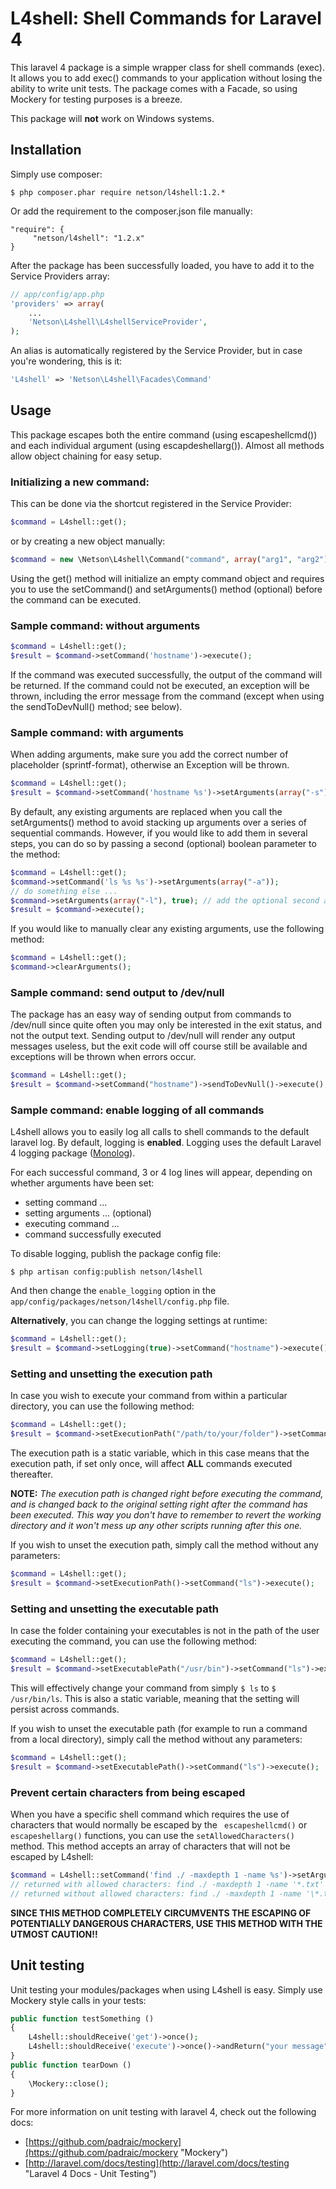 # L4shell: Shell Commands for Laravel 4 #

This laravel 4 package is a simple wrapper class for shell commands (exec). It allows you to add exec() commands to your application without losing the ability to write unit tests. The package comes with a Facade, so using Mockery for testing purposes is a breeze.

This package will **not** work on Windows systems.

## Installation ##

Simply use composer:

```$ php composer.phar require netson/l4shell:1.2.* ```

Or add the requirement to the composer.json file manually:


```
"require": {
     "netson/l4shell": "1.2.x"
}
```

After the package has been successfully loaded, you have to add it to the Service Providers array:
```php
// app/config/app.php
'providers' => array(
	...
	'Netson\L4shell\L4shellServiceProvider',
);
```

An alias is automatically registered by the Service Provider, but in case you're wondering, this is it:
```php
'L4shell' => 'Netson\L4shell\Facades\Command'
```

## Usage ##

This package escapes both the entire command (using escapeshellcmd()) and each individual argument (using escapdeshellarg()). Almost all methods allow object chaining for easy setup.

### Initializing a new command: ###

This can be done via the shortcut registered in the Service Provider:

```php
$command = L4shell::get();
```
or by creating a new object manually:
```php
$command = new \Netson\L4shell\Command("command", array("arg1", "arg2"));
```
Using the get() method will initialize an empty command object and requires you to use the setCommand() and setArguments() method (optional) before the command can be executed.

### Sample command: without arguments ###

```php
$command = L4shell::get();
$result = $command->setCommand('hostname')->execute();
```
If the command was executed successfully, the output of the command will be returned. If the command could not be executed, an exception will be thrown, including the error message from the command (except when using the sendToDevNull() method; see below).

### Sample command: with arguments ###

When adding arguments, make sure you add the correct number of placeholder (sprintf-format), otherwise an Exception will be thrown.

```php
$command = L4shell::get();
$result = $command->setCommand('hostname %s')->setArguments(array("-s"))->execute();
```

By default, any existing arguments are replaced when you call the setArguments() method to avoid stacking up arguments over a series of sequential commands. However, if you would like to add them in several steps, you can do so by passing a second (optional) boolean parameter to the method:

```php
$command = L4shell::get();
$command->setCommand('ls %s %s')->setArguments(array("-a"));
// do something else ...
$command->setArguments(array("-l"), true); // add the optional second argument to keep existing arguments
$result = $command->execute();
```

If you would like to manually clear any existing arguments, use the following method:

```php
$command = L4shell::get();
$command->clearArguments();
```

### Sample command: send output to /dev/null ###

The package has an easy way of sending output from commands to /dev/null since quite often you may only be interested in the exit status, and not the output text. Sending output to /dev/null will render any output messages useless, but the exit code will off course still be available and exceptions will be thrown when errors occur.

```php
$command = L4shell::get();
$result = $command->setCommand("hostname")->sendToDevNull()->execute(); // will return exit code (0), but no output message
```

### Sample command: enable logging of all commands ###

L4shell allows you to easily log all calls to shell commands to the default laravel log. By default, logging is **enabled**. Logging uses the default Laravel 4 logging package ([Monolog](http://laravel.com/docs/errors#logging "Monolog")). 

For each successful command, 3 or 4 log lines will appear, depending on whether arguments have been set:

* setting command ...
* setting arguments ... (optional)
* executing command ...
* command successfully executed

To disable logging, publish the package config file:

```$ php artisan config:publish netson/l4shell```

And then change the ```enable_logging``` option in the ```app/config/packages/netson/l4shell/config.php``` file.

**Alternatively**, you can change the logging settings at runtime:

```php
$command = L4shell::get();
$result = $command->setLogging(true)->setCommand("hostname")->execute();
```

### Setting and unsetting the execution path ###

In case you wish to execute your command from within a particular directory, you can use the following method:

```php
$command = L4shell::get();
$result = $command->setExecutionPath("/path/to/your/folder")->setCommand("ls")->execute();
```

The execution path is a static variable, which in this case means that the execution path, if set only once, will affect **ALL** commands executed thereafter.

**NOTE:** *The execution path is changed right before executing the command, and is changed back to the original setting right after the command has been executed. This way you don't have to remember to revert the working directory and it won't mess up any other scripts running after this one.*

If you wish to unset the execution path, simply call the method without any parameters:

```php
$command = L4shell::get();
$result = $command->setExecutionPath()->setCommand("ls")->execute();
```

### Setting and unsetting the executable path ###

In case the folder containing your executables is not in the path of the user executing the command, you can use the following method:

```php
$command = L4shell::get();
$result = $command->setExecutablePath("/usr/bin")->setCommand("ls")->execute();
```
This will effectively change your command from simply ```$ ls``` to ```$ /usr/bin/ls```.
This is also a static variable, meaning that the setting will persist across commands.

If you wish to unset the executable path (for example to run a command from a local directory), simply call the method without any parameters:

```php
$command = L4shell::get();
$result = $command->setExecutablePath()->setCommand("ls")->execute();
```

### Prevent certain characters from being escaped ###

When you have a specific shell command which requires the use of characters that would normally be escaped by the ``` escapeshellcmd()``` or ```escapeshellarg()``` functions, you can use the ```setAllowedCharacters()``` method. This method accepts an array of characters that will not be escaped by L4shell:

```php
$command = L4shell::setCommand('find ./ -maxdepth 1 -name %s')->setArguments(array("*.txt"))->setAllowedCharacters(array("*"));
// returned with allowed characters: find ./ -maxdepth 1 -name '*.txt'
// returned without allowed characters: find ./ -maxdepth 1 -name '\*.txt'
```

**SINCE THIS METHOD COMPLETELY CIRCUMVENTS THE ESCAPING OF POTENTIALLY DANGEROUS CHARACTERS, USE THIS METHOD WITH THE UTMOST CAUTION!!**

## Unit testing ##

Unit testing your modules/packages when using L4shell is easy. Simply use Mockery style calls in your tests:

```php
public function testSomething ()
{
    L4shell::shouldReceive('get')->once();
    L4shell::shouldReceive('execute')->once()->andReturn("your message");
}
public function tearDown ()
{
    \Mockery::close();
}
```
For more information on unit testing with laravel 4, check out the following docs:
* [https://github.com/padraic/mockery](https://github.com/padraic/mockery "Mockery")
* [http://laravel.com/docs/testing](http://laravel.com/docs/testing "Laravel 4 Docs - Unit Testing") 